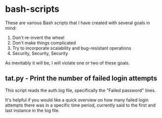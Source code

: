 # bash-scripts

These are various Bash scripts that I have created with several goals in mind:
1. Don't re-invent the wheel
2. Don't make things complicated
3. Try to incorporate scalability and bug-resistant operations
4. Security, Security, Security

As inevitably it will be, I will violate one or two of these goals.

## tat.py - Print the number of failed login attempts
This script reads the auth.log file, specifically the "Failed password" lines.


It's helpful if you would like a quick overview on how many failed login attempts there was in a specific time period, currently said to the first and last instance in the log file.
